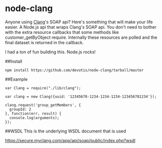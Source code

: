 node-clang
==========

Anyone using <a href="http://www.createaclang.com/">Clang</a>'s SOAP api? Here's something that will make your life easier. A Node.js api that wraps Clang's SOAP api. You don't need to bother with the extra resource callbacks that some methods like customer_getByObject require. Internally these resources are polled and the final dataset is returned in the callback.

I had a ton of fun building this. Node.js rocks!

##Install

    npm install https://github.com/devotis/node-clang/tarball/master

##Example

    var Clang = require("./lib/clang");

    var clang = new Clang({uuid: '12345678-1234-1234-1234-123456781234'});

    clang.request('group_getMembers', {
      groupId: 2
    }, function(err, result) {
      console.log(arguments);
    });


##WSDL
This is the underlying WSDL document that is used

https://secure.myclang.com/app/api/soap/public/index.php?wsdl
